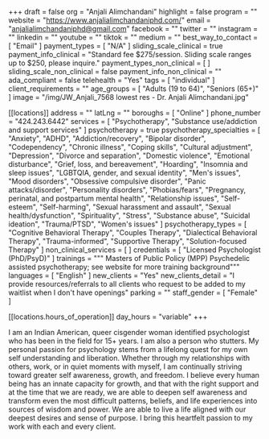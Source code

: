 +++
draft = false
org = "Anjali Alimchandani"
highlight = false
program = ""
website = "https://www.anjalialimchandaniphd.com/"
email = "anjalialimchandaniphd@gmail.com"
facebook = ""
twitter = ""
instagram = ""
linkedin = ""
youtube = ""
tiktok = ""
medium = ""
best_way_to_contact = [ "Email" ]
payment_types = [ "N/A" ]
sliding_scale_clinical = true
payment_info_clinical = "Standard fee $275/session.  Sliding scale ranges up to $250, please inquire."
payment_types_non_clinical = [ ]
sliding_scale_non_clinical = false
payment_info_non_clinical = ""
ada_compliant = false
telehealth = "Yes"
tags = [ "individual" ]
client_requirements = ""
age_groups = [ "Adults (19 to 64)", "Seniors (65+)" ]
image = "/img/JW_Anjali_7568 lowest res - Dr. Anjali Alimchandani.jpg"

[[locations]]
address = ""
latLng = ""
boroughs = [ "Online" ]
phone_number = "424.243.6442"
services = [
  "Psychotherapy",
  "Substance use/addiction and support services"
]
psychotherapy = true
psychotherapy_specialties = [
  "Anxiety",
  "ADHD",
  "Addiction/recovery",
  "Bipolar disorder",
  "Codependency",
  "Chronic illness",
  "Coping skills",
  "Cultural adjustment",
  "Depression",
  "Divorce and separation",
  "Domestic violence",
  "Emotional disturbance",
  "Grief, loss, and bereavement",
  "Hoarding",
  "Insomnia and sleep issues",
  "LGBTQIA, gender, and sexual identity",
  "Men's issues",
  "Mood disorders",
  "Obsessive compulsive disorder",
  "Panic attacks/disorder",
  "Personality disorders",
  "Phobias/fears",
  "Pregnancy, perinatal, and postpartum mental health",
  "Relationship issues",
  "Self-esteem",
  "Self-harming",
  "Sexual harassment and assault",
  "Sexual health/dysfunction",
  "Spirituality",
  "Stress",
  "Substance abuse",
  "Suicidal ideation",
  "Trauma/PTSD",
  "Women's issues"
]
psychotherapy_types = [
  "Cognitive Behavioral Therapy",
  "Couples Therapy",
  "Dialectical Behavioral Therapy",
  "Trauma-informed",
  "Supportive Therapy",
  "Solution-focused Therapy"
]
non_clinical_services = [ ]
credentials = [ "Licensed Psychologist (PhD/PsyD)" ]
trainings = """
Masters of Public Policy (MPP)
Psychedelic assisted psychotherapy; see website for more training background"""
languages = [ "English" ]
new_clients = "Yes"
new_clients_detail = "I provide resources/referrals to all clients who request to be added to my waitlist when I don't have openings"
parking = ""
staff_gender = [ "Female" ]

  [[locations.hours_of_operation]]
  day_hours = "variable"
+++


I am an Indian American, queer cisgender woman identified psychologist who has been in the field for 15+ years. I am also a person who stutters. My personal passion for psychology stems from a lifelong quest for my own self understanding and liberation. Whether through my relationships with others, work, or in quiet moments with myself, I am continually striving toward greater self awareness, growth, and freedom. I believe every human being has an innate capacity for growth, and that with the right support and at the time that we are ready, we are able to deepen self awareness and transform even the most difficult  patterns, beliefs, and life experiences into sources of wisdom and power. We are able to live a life aligned with our deepest desires and sense of purpose. I bring this heartfelt passion to my work with each and every client.
